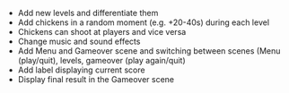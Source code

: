 - Add new levels and differentiate them
- Add chickens in a random moment (e.g. +20-40s) during each level
- Chickens can shoot at players and vice versa
- Change music and sound effects
- Add Menu and Gameover scene and switching between scenes (Menu (play/quit), levels, gameover (play again/quit)
- Add label displaying current score
- Display final result in the Gameover scene